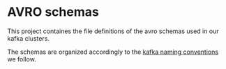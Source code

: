 # AVRO schemas

This project containes the file definitions of the avro schemas used in our
kafka clusters.

The schemas are organized accordingly to the [kafka naming conventions](/docs/kafka.md#topic-naming-conventions)
we follow.
